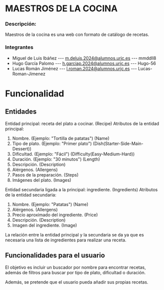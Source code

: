 # MAESTROS DE LA COCINA
### Descripción: 
Maestros de la cocina es una web con formato de catálogo de recetas.

### Integrantes 
- Miguel de Luis Ibáñez --- m.deluis.2024@alumnos.urjc.es --- mmddll8
- Hugo García Palomo --- h.garciap.2024@alumnos.urjc.es --- Hugo-56
- Lucas Román Jiménez --- l.roman.2024@alumnos.urjc.es --- Lucas-Roman-Jimenez

# Funcionalidad
## Entidades
Entidad principal: receta del plato a cocinar. (Recipe)
Atributos de la entidad principal:
1. Nombre. (Ejemplo: "Tortilla de patatas") (Name)
2. Tipo de plato. (Ejemplo: "Primer plato") (Dish(Starter-Side-Main-Dessert))
3. Dificultad. (Ejemplo: "Fácil") (Difficulty(Easy-Medium-Hard))
4. Duración. (Ejemplo: "30 minutos") (Length)
5. Descripción. (Description)
6. Alérgenos. (Allergens)
7. Pasos de la preparación. (Steps)
8. Imágenes del plato. (Images)

Entidad secundaria ligada a la principal: ingrediente. (Ingredients) 
Atributos de la entidad secundaria:
1. Nombre. (Ejemplo: "Patatas") (Name)
2. Alérgenos. (Allergens)
3. Precio aproximado del ingrediente. (Price)
4. Descripción. (Description)
5. Imagen del ingrediente. (Image)

La relación entre la entidad principal y la secundaria se da ya que es necesaria una lista de ingredientes para realizar una receta.

## Funcionalidades para el usuario
El objetivo es incluir un buscador por nombre para encontrar recetas, además de filtros para buscar por tipo de plato, dificultad o duración. 

Además, se pretende que el usuario pueda añadir sus propias recetas.



